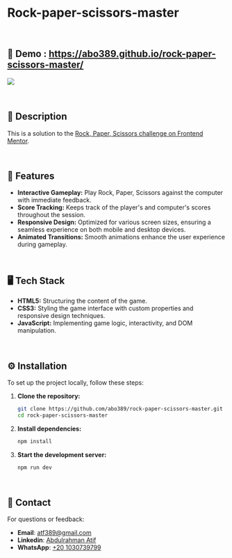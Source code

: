 # Rock-paper-scissors-master

&nbsp;
&nbsp;

## 🚀 Demo : https://abo389.github.io/rock-paper-scissors-master/

[![](https://markdown-videos-api.jorgenkh.no/vimeo/1051805369%2F37000527ba?width=320&height=180&filetype=png)](https://vimeo.com/1051805369/37000527ba)

&nbsp;
&nbsp;

## 📖 Description

This is a solution to the [Rock, Paper, Scissors challenge on Frontend Mentor](https://www.frontendmentor.io/challenges/rock-paper-scissors-game-pTgwgvgH).

&nbsp;
&nbsp;

## 🌟 Features

- **Interactive Gameplay:** Play Rock, Paper, Scissors against the computer with immediate feedback.
- **Score Tracking:** Keeps track of the player's and computer's scores throughout the session.
- **Responsive Design:** Optimized for various screen sizes, ensuring a seamless experience on both mobile and desktop devices.
- **Animated Transitions:** Smooth animations enhance the user experience during gameplay.



&nbsp;
&nbsp;

## 🖥️ Tech Stack

- **HTML5:** Structuring the content of the game.
- **CSS3:** Styling the game interface with custom properties and responsive design techniques.
- **JavaScript:** Implementing game logic, interactivity, and DOM manipulation.


&nbsp;
&nbsp;

## ⚙️ Installation

To set up the project locally, follow these steps:

1. **Clone the repository:**

   ```bash
   git clone https://github.com/abo389/rock-paper-scissors-master.git
   cd rock-paper-scissors-master
   ```

2. **Install dependencies:**

   ```bash
   npm install
   ```

3. **Start the development server:**

   ```bash
   npm run dev
   ```

&nbsp;
&nbsp;

## 📧 Contact
For questions or feedback:

- **Email**: [atf389@gmail.com](mailto:atf389@gmail.com)
- **Linkedin**: [Abdulrahman Atif](https://www.linkedin.com/in/abdulrahman-atef-166697216/)
- **WhatsApp**: [+20 1030739799](https://wa.me/qr/U4G7IL4YJAB3B1)
   
